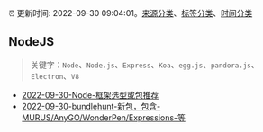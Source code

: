 :alarm_clock: 更新时间: 2022-09-30 09:04:01。[来源分类](../README.md)、[标签分类](../TAGS.md)、[时间分类](../TIMELINE.md)

## NodeJS


> 关键字：`Node`、`Node.js`、`Express`、`Koa`、`egg.js`、`pandora.js`、`Electron`、`V8`



- [2022-09-30-Node-框架选型或包推荐](https://www.v2ex.com/t/884036) 
- [2022-09-30-bundlehunt-新包，包含-MURUS/AnyGO/WonderPen/Expressions-等](https://www.v2ex.com/t/884024) 